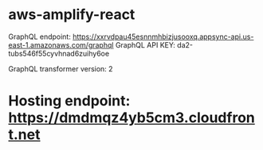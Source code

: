 # aws-amplify-react



GraphQL endpoint: https://xxrvdpau45esnnmhbizjusooxq.appsync-api.us-east-1.amazonaws.com/graphql
GraphQL API KEY: da2-tubs546f55cyvhnad6zuihy6oe



GraphQL transformer version: 2


# Hosting endpoint: https://dmdmqz4yb5cm3.cloudfront.net
